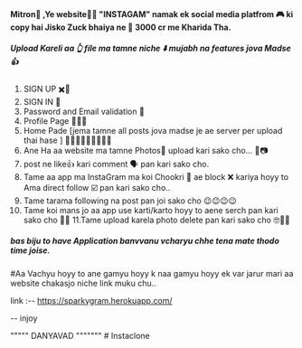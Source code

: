 
#### Mitron👋 ,Ye website👨‍💻 "INSTAGAM" namak ek social media platfrom 🎮 ki copy hai Jisko Zuck bhaiya ne 🤑 3000 cr me Kharida Tha.
##### Upload Kareli aa 👆 file ma tamne niche ⬇️ mujabh na features jova Madse 👍
  1. SIGN UP ✖️📶
  2. SIGN IN  🚥
  3. Password and Email validation 📧
  4. Profile Page  🙂🙃😉
  5. Home Pade  [jema tamne all posts jova madse je ae server per upload thai hase ] 👧👨‍👩‍👧‍👦👨‍👩‍👧‍👧
  6. Ane Ha aa website ma tamne Photos📵 upload kari sako cho... 📸📷
  7. post ne like👍 kari comment 🗣️ pan kari sako cho.
  8. Tame aa app ma InstaGram ma koi Chookri 👧 ae block ❌ kariya hoyy to Ama direct follow ☑️ pan kari sako cho..
  9. Tame tarama following na post pan joi sako cho 😉😉😉😉
  10. Tame koi mans jo aa app use karti/karto hoyy to aene serch pan kari sako cho 🤗🥰
  11.Tame upload karela photo delete pan kari sako cho 🤓🤥🤡
  
  
##### bas biju to have Application banvvanu vcharyu chhe tena mate thodo time joise.

#Aa Vachyu hoyy to ane gamyu hoyy k naa gamyu hoyy ek var jarur mari aa website chakasjo niche link muku chu..

link :-- https://sparkygram.herokuapp.com/

 -- injoy

"""""     DANYAVAD     """""""
#   I n s t a c l o n e  
 